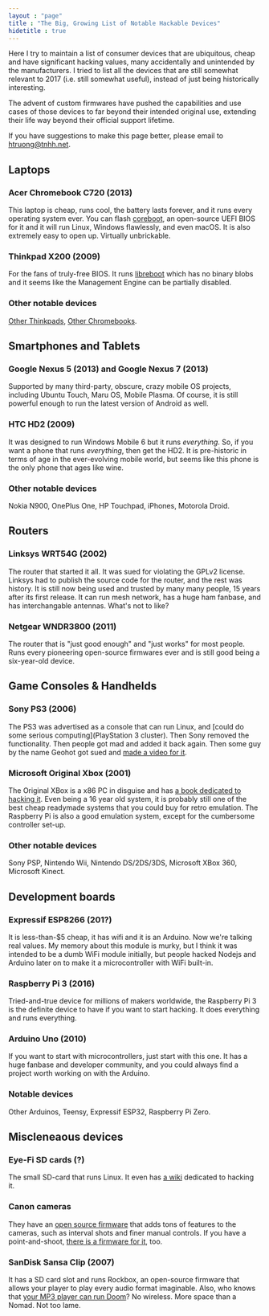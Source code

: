 ```yaml
---
layout : "page"
title : "The Big, Growing List of Notable Hackable Devices"
hidetitle : true
---
```


Here I try to maintain a list of consumer devices that are ubiquitous, cheap and have significant hacking values, many accidentally and unintended by the manufacturers. I tried to list all the devices that are still somewhat relevant to 2017 (i.e. still somewhat useful), instead of just being historically interesting.

The advent of custom firmwares have pushed the capabilities and use cases of those devices to far beyond their intended original use, extending their life way beyond their official support lifetime.

If you have suggestions to make this page better, please email to htruong@tnhh.net.


## Laptops

### Acer Chromebook C720 (2013)

This laptop is cheap, runs cool, the battery lasts forever, and it runs every operating system ever. You can flash [coreboot](https://mrchromebox.tech/), an open-source UEFI BIOS for it and it will run Linux, Windows flawlessly, and even macOS. It is also extremely easy to open up. Virtually unbrickable.

### Thinkpad X200 (2009)

For the fans of truly-free BIOS. It runs [libreboot](https://libreboot.org/docs/hcl/x200.html) which has no binary blobs and it seems like the Management Engine can be partially disabled.

### Other notable devices

[Other Thinkpads](https://libreboot.org/docs/hcl/), [Other Chromebooks](https://www.reddit.com/r/chrultrabook/).

## Smartphones and Tablets

### Google Nexus 5 (2013) and Google Nexus 7 (2013)

Supported by many third-party, obscure, crazy mobile OS projects, including Ubuntu Touch, Maru OS, Mobile Plasma. Of course, it is still powerful enough to run the latest version of Android as well.

### HTC HD2 (2009)

It was designed to run Windows Mobile 6 but it runs _everything_. So, if you want a phone that runs _everything_, then get the HD2. It is pre-historic in terms of age in the ever-evolving mobile world, but seems like this phone is the only phone that ages like wine. 

### Other notable devices

Nokia N900, OnePlus One, HP Touchpad, iPhones, Motorola Droid.

## Routers

### Linksys WRT54G (2002)

The router that started it all. It was sued for violating the GPLv2 license. Linksys had to publish the source code for the router, and the rest was history. It is still now being used and trusted by many many people, 15 years after its first release. It can run mesh network, has a huge ham fanbase, and has interchangable antennas. What's not to like?

### Netgear WNDR3800 (2011)

The router that is "just good enough" and "just works" for most people. Runs every pioneering open-source firmwares ever and is still good being a six-year-old device.

## Game Consoles & Handhelds

### Sony PS3 (2006)

The PS3 was advertised as a console that can run Linux, and [could do some serious computing](PlayStation 3 cluster). Then Sony removed the functionality. Then people got mad and added it back again. Then some guy by the name Geohot got sued and [made a video for it](https://www.youtube.com/watch?v=9iUvuaChDEg). 

### Microsoft Original Xbox (2001)

The Original XBox is a x86 PC in disguise and has [a book dedicated to hacking it](http://hackingthexbox.com/). Even being a 16 year old system, it is probably still one of the best cheap readymade systems that you could buy for retro emulation. The Raspberry Pi is also a good emulation system, except for the cumbersome controller set-up.

### Other notable devices

Sony PSP, Nintendo Wii, Nintendo DS/2DS/3DS, Microsoft XBox 360, Microsoft Kinect.

## Development boards

### Expressif ESP8266 (201?)

It is less-than-$5 cheap, it has wifi and it is an Arduino. Now we're talking real values. My memory about this module is murky, but I think it was intended to be a dumb WiFi module initially, but people hacked Nodejs and Arduino later on to make it a microcontroller with WiFi built-in.

### Raspberry Pi 3 (2016)

Tried-and-true device for millions of makers worldwide, the Raspberry Pi 3 is the definite device to have if you want to start hacking. It does everything and runs everything.

### Arduino Uno (2010)

If you want to start with microcontrollers, just start with this one. It has a huge fanbase and developer community, and you could always find a project worth working on with the Arduino.

### Notable devices

Other Arduinos, Teensy, Expressif ESP32, Raspberry Pi Zero.

## Miscleneaous devices

### Eye-Fi SD cards (?)

The small SD-card that runs Linux. It even has [a wiki](http://magiclantern.wikia.com/wiki/Eye-Fi) dedicated to hacking it.

### Canon cameras

They have an [open source firmware](http://www.magiclantern.fm) that adds tons of features to the cameras, such as interval shots and finer manual controls. If you have a point-and-shoot, [there is a firmware for it](http://chdk.wikia.com/), too.

### SanDisk Sansa Clip (2007)

It has a SD card slot and runs Rockbox, an open-source firmware that allows your player to play every audio format imaginable. Also, who knows that [your MP3 player can run Doom](https://www.rockbox.org/)? No wireless. More space than a Nomad. Not too lame.

